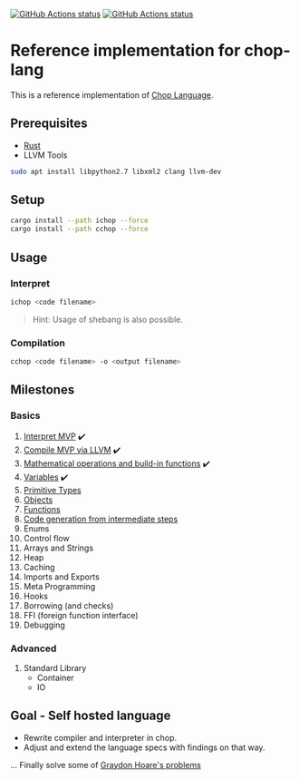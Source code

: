 
[![GitHub Actions status](https://github.com/lochbrunner/chop-compiler/workflows/unit-test/badge.svg)](https://github.com/lochbrunner/chop-compiler/actions?workflow=unit-test)
[![GitHub Actions status](https://github.com/lochbrunner/chop-compiler/workflows/milestones/badge.svg)](https://github.com/lochbrunner/chop-compiler/actions?workflow=milestones)


# Reference implementation for chop-lang


This is a reference implementation of [Chop Language](https://github.com/lochbrunner/chop-specs/blob/master/README.md).

## Prerequisites

* [Rust](https://www.rust-lang.org/)
* LLVM Tools

```bash
sudo apt install libpython2.7 libxml2 clang llvm-dev
```

## Setup

```bash
cargo install --path ichop --force
cargo install --path cchop --force
```

## Usage

### Interpret

```bash
ichop <code filename>
```

> Hint: Usage of shebang is also possible.

### Compilation

```bash
cchop <code filename> -o <output filename>
```

## Milestones

### Basics

1. [Interpret MVP](./milestones/1) :heavy_check_mark:
1. [Compile MVP via LLVM](./milestones/2) :heavy_check_mark:
1. [Mathematical operations and build-in functions](./milestones/3) :heavy_check_mark:
1. [Variables](./milestones/4) :heavy_check_mark:
1. [Primitive Types](./milestones/5)
1. [Objects](./milestones/6)
1. [Functions](./milestones/7)
1. [Code generation from intermediate steps](./milestones/8)
1. Enums
1. Control flow
1. Arrays and Strings 
1. Heap
1. Caching
1. Imports and Exports
1. Meta Programming
1. Hooks
1. Borrowing (and checks)
1. FFI (foreign function interface)
1. Debugging

### Advanced

1. Standard Library
   * Container
   * IO

## Goal - Self hosted language

* Rewrite compiler and interpreter in chop.
* Adjust and extend the language specs with findings on that way.

...
Finally solve some of [Graydon Hoare's problems](https://graydon2.dreamwidth.org/253769.html)